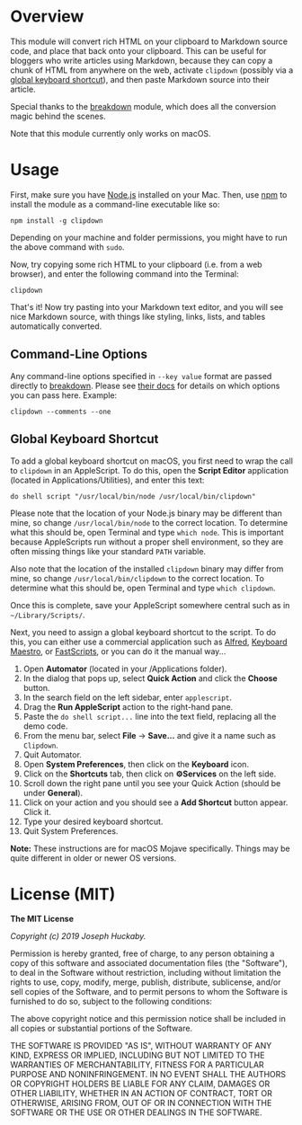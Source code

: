 # Overview

This module will convert rich HTML on your clipboard to Markdown source code, and place that back onto your clipboard.  This can be useful for bloggers who write articles using Markdown, because they can copy a chunk of HTML from anywhere on the web, activate `clipdown` (possibly via a [global keyboard shortcut](#global-keyboard-shortcut)), and then paste Markdown source into their article.

Special thanks to the [breakdown](https://github.com/breakdance/breakdance) module, which does all the conversion magic behind the scenes.

Note that this module currently only works on macOS.

# Usage

First, make sure you have [Node.js](https://nodejs.org/en/download/) installed on your Mac.  Then, use [npm](https://www.npmjs.com/) to install the module as a command-line executable like so:

```
npm install -g clipdown
```

Depending on your machine and folder permissions, you might have to run the above command with `sudo`.

Now, try copying some rich HTML to your clipboard (i.e. from a web browser), and enter the following command into the Terminal:

```
clipdown
```

That's it!  Now try pasting into your Markdown text editor, and you will see nice Markdown source, with things like styling, links, lists, and tables automatically converted.

## Command-Line Options

Any command-line options specified in `--key value` format are passed directly to [breakdown](https://github.com/breakdance/breakdance).  Please see [their docs](https://breakdance.github.io/breakdance/docs.html#options) for details on which options you can pass here.  Example:

```
clipdown --comments --one
```

## Global Keyboard Shortcut

To add a global keyboard shortcut on macOS, you first need to wrap the call to `clipdown` in an AppleScript.  To do this, open the **Script Editor** application (located in Applications/Utilities), and enter this text:

```applescript
do shell script "/usr/local/bin/node /usr/local/bin/clipdown"
```

Please note that the location of your Node.js binary may be different than mine, so change `/usr/local/bin/node` to the correct location.  To determine what this should be, open Terminal and type `which node`.  This is important because AppleScripts run without a proper shell environment, so they are often missing things like your standard `PATH` variable.

Also note that the location of the installed `clipdown` binary may differ from mine, so change `/usr/local/bin/clipdown` to the correct location.  To determine what this should be, open Terminal and type `which clipdown`.

Once this is complete, save your AppleScript somewhere central such as in `~/Library/Scripts/`.

Next, you need to assign a global keyboard shortcut to the script.  To do this, you can either use a commercial application such as [Alfred](http://www.alfredapp.com/), [Keyboard Maestro](http://www.keyboardmaestro.com/main/), or [FastScripts](http://www.red-sweater.com/fastscripts/index.html), or you can do it the manual way...

1. Open **Automator** (located in your /Applications folder).
2. In the dialog that pops up, select **Quick Action** and click the **Choose** button.
3. In the search field on the left sidebar, enter `applescript`.
4. Drag the **Run AppleScript** action to the right-hand pane.
5. Paste the `do shell script...` line into the text field, replacing all the demo code.
6. From the menu bar, select **File** → **Save...** and give it a name such as `Clipdown`.
7. Quit Automator.
8. Open **System Preferences**, then click on the **Keyboard** icon.
9. Click on the **Shortcuts** tab, then click on **⚙️Services** on the left side.
10. Scroll down the right pane until you see your Quick Action (should be under **General**).
11. Click on your action and you should see a **Add Shortcut** button appear.  Click it.
12. Type your desired keyboard shortcut.
13. Quit System Preferences.

**Note:** These instructions are for macOS Mojave specifically.  Things may be quite different in older or newer OS versions.

# License (MIT)

**The MIT License**

*Copyright (c) 2019 Joseph Huckaby.*

Permission is hereby granted, free of charge, to any person obtaining a copy
of this software and associated documentation files (the "Software"), to deal
in the Software without restriction, including without limitation the rights
to use, copy, modify, merge, publish, distribute, sublicense, and/or sell
copies of the Software, and to permit persons to whom the Software is
furnished to do so, subject to the following conditions:

The above copyright notice and this permission notice shall be included in
all copies or substantial portions of the Software.

THE SOFTWARE IS PROVIDED "AS IS", WITHOUT WARRANTY OF ANY KIND, EXPRESS OR
IMPLIED, INCLUDING BUT NOT LIMITED TO THE WARRANTIES OF MERCHANTABILITY,
FITNESS FOR A PARTICULAR PURPOSE AND NONINFRINGEMENT. IN NO EVENT SHALL THE
AUTHORS OR COPYRIGHT HOLDERS BE LIABLE FOR ANY CLAIM, DAMAGES OR OTHER
LIABILITY, WHETHER IN AN ACTION OF CONTRACT, TORT OR OTHERWISE, ARISING FROM,
OUT OF OR IN CONNECTION WITH THE SOFTWARE OR THE USE OR OTHER DEALINGS IN
THE SOFTWARE.

